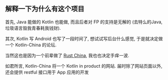 ## 解释一下为什么有这个项目

首先, Java 能做的 Kotlin 也能做, 而且后者对 FP 的支持是无解的 (去特么的Java, 垃圾语言毁我青春耗我钱财).

其次, Kotlin 写 Android 也写了一段时间了, 想试试写后台什么感觉, 于是就决定做一个 Kotlin-China 的论坛.

当然这也是因为一个前辈做了 [Rust China](http://rust-lang-cn.org/), 我也也决定手痒一波.

如君所言, Kotlin-China 将一个 Kotlin in product 的网站. 届时除了网站页面以外, 还会提供 restful 接口用于 App 应用的开发


